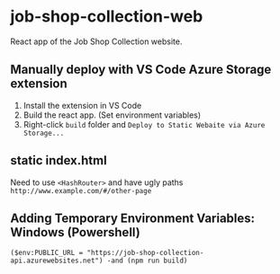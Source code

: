 # job-shop-collection-web
React app of the Job Shop Collection website.

## Manually deploy with VS Code Azure Storage extension
1. Install the extension in VS Code
2. Build the react app. (Set environment variables)
3. Right-click `build` folder and `Deploy to Static Webaite via Azure Storage...`

## static index.html
Need to use `<HashRouter>` and have ugly paths `http://www.example.com/#/other-page`

## Adding Temporary Environment Variables: Windows (Powershell)
```
($env:PUBLIC_URL = "https://job-shop-collection-api.azurewebsites.net") -and (npm run build)
```